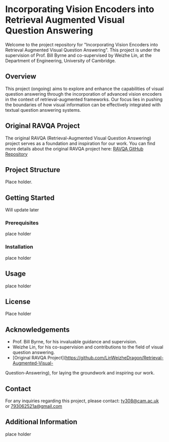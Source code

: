 # Incorporating Vision Encoders into Retrieval Augmented Visual Question Answering

Welcome to the project repository for "Incorporating Vision Encoders into Retrieval Augmented Visual Question Answering". This project is under the supervision of Prof. Bill Byrne and co-supervised by Weizhe Lin, at the Department of Engineering, University of Cambridge.

## Overview

This project (ongoing) aims to explore and enhance the capabilities of visual question answering through the incorporation of advanced vision encoders in the context of retrieval-augmented frameworks. Our focus lies in pushing the boundaries of how visual information can be effectively integrated with textual question answering systems.

## Original RAVQA Project

The original RAVQA (Retrieval-Augmented Visual Question Answering) project serves as a foundation and inspiration for our work. You can find more details about the original RAVQA project here: [RAVQA GitHub Repository](https://github.com/LinWeizheDragon/Retrieval-Augmented-Visual-Question-Answering)

## Project Structure

Place holder.

## Getting Started

Will update later

### Prerequisites

place holder

### Installation

place holder

## Usage

place holder

## License
Place holder

## Acknowledgements

- Prof. Bill Byrne, for his invaluable guidance and supervision.
- Weizhe Lin, for his co-supervision and contributions to the field of visual question answering.
- [Original RAVQA Project](https://github.com/LinWeizheDragon/Retrieval-Augmented-Visual-

Question-Answering), for laying the groundwork and inspiring our work.

## Contact

For any inquiries regarding this project, please contact:
ty308@cam.ac.uk or 793062521a@gmail.com

## Additional Information
place holder
